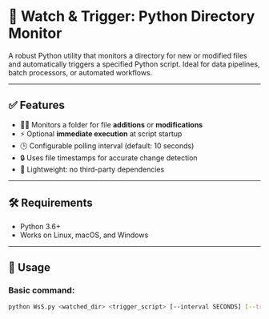 # 🔄 Watch & Trigger: Python Directory Monitor

A robust Python utility that monitors a directory for new or modified files and automatically triggers a specified Python script. Ideal for data pipelines, batch processors, or automated workflows.

---

## ✅ Features

- 🕵️‍♂️ Monitors a folder for file **additions** or **modifications**
- ⚡ Optional **immediate execution** at script startup
- 🕒 Configurable polling interval (default: 10 seconds)
- 🔒 Uses file timestamps for accurate change detection
- 🐍 Lightweight: no third-party dependencies

---

## 🛠 Requirements

- Python 3.6+
- Works on Linux, macOS, and Windows

---

## 🚀 Usage

### Basic command:

```bash
python WsS.py <watched_dir> <trigger_script> [--interval SECONDS] [--trigger-on-startup]
